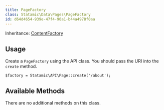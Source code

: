 ```yaml
---
title: PageFactory
class: Statamic\Data\Pages\PageFactory
id: d64d4654-939e-47f4-90a1-b44a4978f0aa
---
```

Inheritance: [ContentFactory](/addons/classes/contentfactory)

## Usage

Create a `PageFactory` using the API class. You should pass the URI into the `create` method.

```
$factory = Statamic\API\Page::create('/about');
```

## Available Methods

There are no additional methods on this class.
